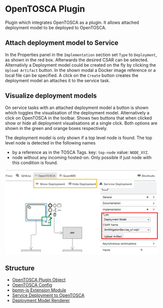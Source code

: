 # OpenTOSCA Plugin
Plugin which integrates OpenTOSCA as a plugin. It allows attached deployment model to be deployed to OpenTOSCA.

## Attach deployment model to Service
In the Properties panel in the `Implementation` section set `Type` to `Deployment`, as shown in the red box. 
Afterwards the desired CSAR can be selected. Alternativly a Deployment model could be created on the fly by clicking the `Upload Artifact` button.
In the shown modal a Docker image reference or a local file can be specified. A click on the `Create` button creates the deployment model an attaches it to the service task.

## Visualize deployment models
On service tasks with an attached deployment model a button is shown which toggles the visualisation of the deployment model.
Alternatively a click on OpenTOSCA in the toolbar. Shows two buttons that when clicked show or hide all deployment visualisations at a single click.
Both options are shown in the green and orange boxes respectively.

The deployment model is only shown if a top level node is found. The top level node is detected in the following names 
* by a reference as in the TOSCA Tags. key: `top-node` value: `NODE_XYZ`.
* node without any incoming hosted-on. Only possible if just node with this condition is found.

![UI](OpenToscaUI.jpg)

## Structure
- [OpenTOSCA Plugin Object](../../../../components/bpmn-q/modeler-component/extensions/opentosca/OpenToscaPlugin.js)
- [OpenTOSCA Config](../../../../components/bpmn-q/modeler-component/extensions/opentosca/framework-config)
- [bpmn-js Extension Module](../../../../components/bpmn-q/modeler-component/extensions/opentosca/modeling)
- [Service Deployment to OpenTOSCA](../../../../components/bpmn-q/modeler-component/extensions/opentosca/ui/deployment)
- [Deployment Model Renderer](../../../../components/bpmn-q/modeler-component/extensions/opentosca/modeling/OpenTOSCARenderer.js)